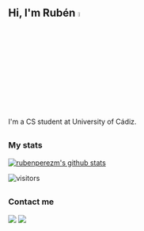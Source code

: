## Hi, I'm Rubén <a href="https://www.gautamkrishnar.com/"><img src="https://media.giphy.com/media/hvRJCLFzcasrR4ia7z/giphy.gif" width="5%"></a>

I'm a CS student at University of Cádiz.
##

### My stats
[![rubenperezm's github stats](https://github-readme-stats.vercel.app/api?username=rubenperezm&hide=issues&show_icons=true&theme=radical)](https://github.com/anuraghazra/github-readme-stats)

![visitors](https://visitor-badge.glitch.me/badge?page_id=rubenperezm.rubenperezm)

##

### Contact me
[<img src="https://img.shields.io/badge/LinkedIn-Rubén-informational">](https://linkedin.com/in/rubenperezmercado)
[<img src="https://img.shields.io/badge/Email-rubenpermerc%40gmail.com-orange">](mailto:rubenpermerc+contact@gmail.com)
